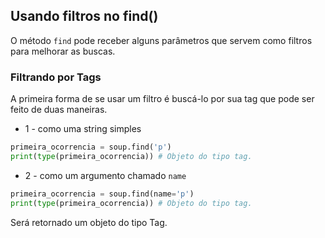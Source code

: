 ## Usando filtros no find()
  
O método `find` pode receber alguns parâmetros que servem como filtros para melhorar as buscas.  
   
### Filtrando por Tags
  
A primeira forma de se usar um filtro é buscá-lo por sua tag que pode ser feito de duas maneiras.  
  
* 1 - como uma string simples  
  
```py
primeira_ocorrencia = soup.find('p')
print(type(primeira_ocorrencia)) # Objeto do tipo tag.
```  
  
* 2 - como um argumento chamado `name`  
  
```py
primeira_ocorrencia = soup.find(name='p')
print(type(primeira_ocorrencia)) # Objeto do tipo tag.
```  
  
Será retornado um objeto do tipo Tag.  

